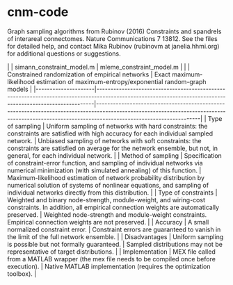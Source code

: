 # cnm-code

Graph sampling algorithms from Rubinov (2016) Constraints and spandrels of interareal connectomes. Nature Communications 7 13812. See the  files for detailed help, and contact Mika Rubinov (rubinovm at janelia.hhmi.org) for additional questions or suggestions.

|                     | simann_constraint_model.m                                                                                                                                 | mleme_constraint_model.m                                                                                                                                                                        |
|                     | Constrained randomization of empirical networks                                                                                                           | Exact maximum-likelihood estimation of maximum-entropy/exponential random-graph models                                                                                                          |
|---------------------|-----------------------------------------------------------------------------------------------------------------------------------------------------------|-------------------------------------------------------------------------------------------------------------------------------------------------------------------------------------------------|
| Type of sampling    | Uniform sampling of networks with hard constraints: the constraints are satisfied with high accuracy for each individual sampled network.                 | Unbiased sampling of networks with soft constraints: the constraints are satisfied on average for the network ensemble, but not, in general, for each individual network.                       |
| Method of sampling  | Specification of constraint-error function, and sampling of individual networks via numerical minimization (with simulated annealing) of this function.   | Maximum-likelihood estimation of network probability distribution by numerical solution of systems of nonlinear equations, and sampling of individual networks directly from this distribution. |
| Type of constraints | Weighted and binary node-strength, module-weight, and wiring-cost constraints. In addition, all empirical connection weights are automatically preserved. | Weighted node-strength and module-weight constraints. Empirical connection weights are not preserved.                                                                                           |
| Accuracy            | A small normalized constraint error.                                                                                                                      | Constraint errors are guaranteed to vanish in the limit of the full network ensemble.                                                                                                           |
| Disadvantages       | Uniform sampling is possible but not formally guaranteed.                                                                                                 | Sampled distributions may not be representative of target distributions.                                                                                                                        |
| Implementation      | MEX file called from a MATLAB wrapper (the mex file needs to be compiled once before execution).                                                          | Native MATLAB implementation (requires the optimization toolbox).                                                                                                                               |